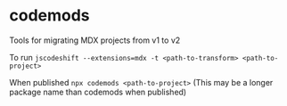 # codemods

Tools for migrating MDX projects from v1 to v2

To run `jscodeshift --extensions=mdx -t <path-to-transform> <path-to-project>`

When published `npx codemods <path-to-project>` (This may be a longer package name than codemods when published)

